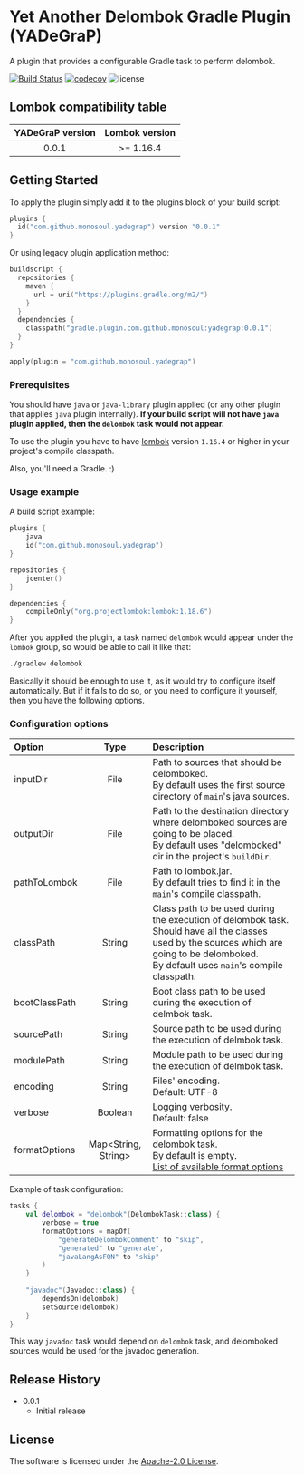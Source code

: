 # Yet Another Delombok Gradle Plugin (YADeGraP)
A plugin that provides a configurable Gradle task to perform delombok.

[![Build Status](https://travis-ci.com/monosoul/yadegrap.svg?branch=not-ant)](https://travis-ci.com/monosoul/yadegrap)
[![codecov](https://codecov.io/gh/monosoul/yadegrap/branch/not-ant/graph/badge.svg)](https://codecov.io/gh/monosoul/yadegrap)
![license](https://img.shields.io/github/license/monosoul/yadegrap.svg)

## Lombok compatibility table
| YADeGraP version | Lombok version |
|:----------------:|:--------------:|
| 0.0.1 | \>= 1.16.4 |

## Getting Started
To apply the plugin simply add it to the plugins block of your build script:
```kotlin
plugins {
  id("com.github.monosoul.yadegrap") version "0.0.1"
}
```

Or using legacy plugin application method:
```kotlin
buildscript {
  repositories {
    maven {
      url = uri("https://plugins.gradle.org/m2/")
    }
  }
  dependencies {
    classpath("gradle.plugin.com.github.monosoul:yadegrap:0.0.1")
  }
}

apply(plugin = "com.github.monosoul.yadegrap")
```

### Prerequisites
You should have `java` or `java-library` plugin applied (or any other plugin that applies `java` plugin internally). **If your build script
 will not have `java` plugin applied, then the `delombok` task would not appear.**

To use the plugin you have to have [lombok](https://projectlombok.org) version `1.16.4` or higher in your project's compile classpath.

Also, you'll need a Gradle. :)

### Usage example
A build script example:
```kotlin
plugins {
    java
    id("com.github.monosoul.yadegrap")
}

repositories {
    jcenter()
}

dependencies {
    compileOnly("org.projectlombok:lombok:1.18.6")
}
```
After you applied the plugin, a task named `delombok` would appear under the `lombok` group, so would be able to call it like that:
```bash
./gradlew delombok
```

Basically it should be enough to use it, as it would try to configure itself automatically. But if it fails to do so, or you need to 
configure it yourself, then you have the following options.

### Configuration options
| Option | Type | Description |
|:-------|:----:|:------------|
| inputDir | File | Path to sources that should be delomboked.<br>By default uses the first source directory of `main`'s java sources. |
| outputDir | File | Path to the destination directory where delomboked sources are going to be placed.<br>By default uses "delomboked" dir in the project's `buildDir`. |
| pathToLombok | File | Path to lombok.jar.<br>By default tries to find it in the `main`'s compile classpath. |
| classPath | String | Class path to be used during the execution of delombok task. Should have all the classes used by the sources which are going to be delomboked.<br>By default uses `main`'s compile classpath. |
| bootClassPath | String | Boot class path to be used during the execution of delmbok task. |
| sourcePath | String | Source path to be used during the execution of delmbok task. |
| modulePath | String | Module path to be used during the execution of delmbok task. |
| encoding | String | Files' encoding.<br>Default: UTF-8 |
| verbose | Boolean | Logging verbosity.<br>Default: false |
| formatOptions | Map<String, String> | Formatting options for the delombok task.<br>By default is empty.<br>[List of available format options](https://github.com/rzwitserloot/lombok/blob/master/src/delombok/lombok/delombok/FormatPreferences.java#L42) |

Example of task configuration:
```kotlin
tasks {
    val delombok = "delombok"(DelombokTask::class) {
        verbose = true
        formatOptions = mapOf(
            "generateDelombokComment" to "skip",
            "generated" to "generate",
            "javaLangAsFQN" to "skip"
        )
    }
    
    "javadoc"(Javadoc::class) {
        dependsOn(delombok)
        setSource(delombok)
    }
}
```
This way `javadoc` task would depend on `delombok` task, and delomboked sources would be used for the javadoc generation.

## Release History
* 0.0.1
    * Initial release
    
## License
The software is licensed under the [Apache-2.0 License](LICENSE).
